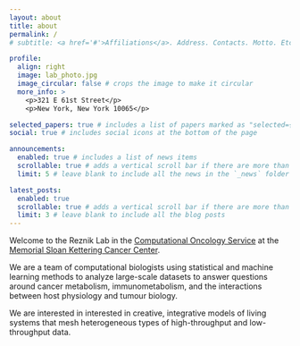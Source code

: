 ```yaml
---
layout: about
title: about
permalink: /
# subtitle: <a href='#'>Affiliations</a>. Address. Contacts. Motto. Etc.

profile:
  align: right 
  image: lab_photo.jpg
  image_circular: false # crops the image to make it circular
  more_info: >
    <p>321 E 61st Street</p>
    <p>New York, New York 10065</p>

selected_papers: true # includes a list of papers marked as "selected={true}"
social: true # includes social icons at the bottom of the page

announcements:
  enabled: true # includes a list of news items
  scrollable: true # adds a vertical scroll bar if there are more than 3 news items
  limit: 5 # leave blank to include all the news in the `_news` folder

latest_posts:
  enabled: true
  scrollable: true # adds a vertical scroll bar if there are more than 3 new posts items
  limit: 3 # leave blank to include all the blog posts
---
```


Welcome to the Reznik Lab in the [Computational Oncology Service](https://www.mskcc.org/departments/epidemiology-biostatistics/computational-oncology) at the [Memorial Sloan Kettering Cancer Center](https://www.mskcc.org/). 

We are a team of computational biologists using statistical and machine learning methods to analyze large-scale datasets to answer questions around cancer metabolism, immunometabolism, and the interactions between host physiology and tumour biology.

We are interested in interested in creative, integrative models of living systems that mesh heterogeneous types of high-throughput and low-throughput data.


<!-- Put your address / P.O. box / other info right below your picture. You can also disable any of these elements by editing `profile` property of the YAML header of your `_pages/about.md`. Edit `_bibliography/papers.bib` and Jekyll will render your [publications page](/al-folio/publications/) automatically.

Link to your social media connections, too. This theme is set up to use [Font Awesome icons](https://fontawesome.com/) and [Academicons](https://jpswalsh.github.io/academicons/), like the ones below. Add your Facebook, Twitter, LinkedIn, Google Scholar, or just disable all of them. -->
